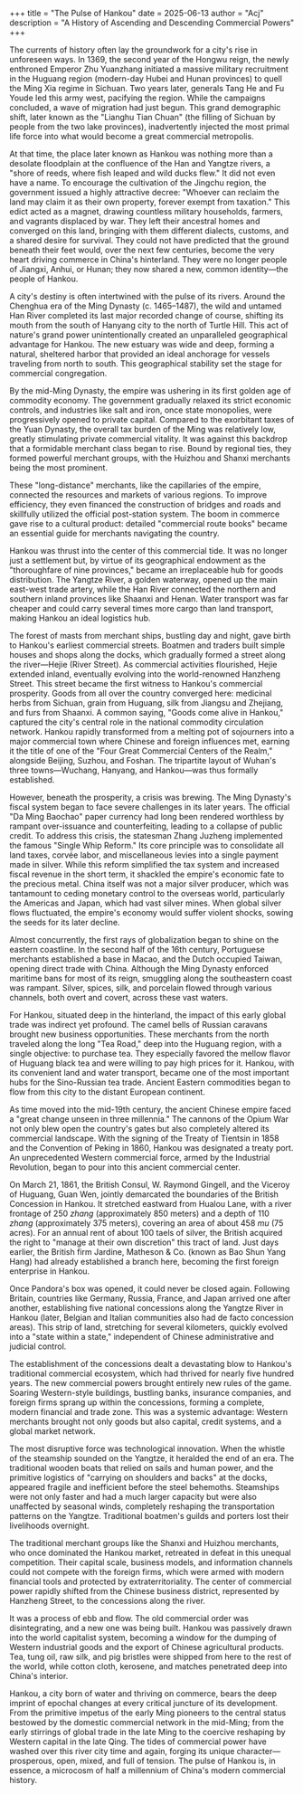 +++
title = "The Pulse of Hankou"
date = 2025-06-13
author = "Acj"
description = "A History of Ascending and Descending Commercial Powers"
+++

The currents of history often lay the groundwork for a city's rise in unforeseen ways. In 1369, the second year of the Hongwu reign, the newly enthroned Emperor Zhu Yuanzhang initiated a massive military recruitment in the Huguang region (modern-day Hubei and Hunan provinces) to quell the Ming Xia regime in Sichuan. Two years later, generals Tang He and Fu Youde led this army west, pacifying the region. While the campaigns concluded, a wave of migration had just begun. This grand demographic shift, later known as the "Lianghu Tian Chuan" (the filling of Sichuan by people from the two lake provinces), inadvertently injected the most primal life force into what would become a great commercial metropolis.

At that time, the place later known as Hankou was nothing more than a desolate floodplain at the confluence of the Han and Yangtze rivers, a "shore of reeds, where fish leaped and wild ducks flew." It did not even have a name. To encourage the cultivation of the Jingchu region, the government issued a highly attractive decree: "Whoever can reclaim the land may claim it as their own property, forever exempt from taxation." This edict acted as a magnet, drawing countless military households, farmers, and vagrants displaced by war. They left their ancestral homes and converged on this land, bringing with them different dialects, customs, and a shared desire for survival. They could not have predicted that the ground beneath their feet would, over the next few centuries, become the very heart driving commerce in China's hinterland. They were no longer people of Jiangxi, Anhui, or Hunan; they now shared a new, common identity—the people of Hankou.

A city's destiny is often intertwined with the pulse of its rivers. Around the Chenghua era of the Ming Dynasty (c. 1465–1487), the wild and untamed Han River completed its last major recorded change of course, shifting its mouth from the south of Hanyang city to the north of Turtle Hill. This act of nature's grand power unintentionally created an unparalleled geographical advantage for Hankou. The new estuary was wide and deep, forming a natural, sheltered harbor that provided an ideal anchorage for vessels traveling from north to south. This geographical stability set the stage for commercial congregation.

By the mid-Ming Dynasty, the empire was ushering in its first golden age of commodity economy. The government gradually relaxed its strict economic controls, and industries like salt and iron, once state monopolies, were progressively opened to private capital. Compared to the exorbitant taxes of the Yuan Dynasty, the overall tax burden of the Ming was relatively low, greatly stimulating private commercial vitality. It was against this backdrop that a formidable merchant class began to rise. Bound by regional ties, they formed powerful merchant groups, with the Huizhou and Shanxi merchants being the most prominent.

These "long-distance" merchants, like the capillaries of the empire, connected the resources and markets of various regions. To improve efficiency, they even financed the construction of bridges and roads and skillfully utilized the official post-station system. The boom in commerce gave rise to a cultural product: detailed "commercial route books" became an essential guide for merchants navigating the country.

Hankou was thrust into the center of this commercial tide. It was no longer just a settlement but, by virtue of its geographical endowment as the "thoroughfare of nine provinces," became an irreplaceable hub for goods distribution. The Yangtze River, a golden waterway, opened up the main east-west trade artery, while the Han River connected the northern and southern inland provinces like Shaanxi and Henan. Water transport was far cheaper and could carry several times more cargo than land transport, making Hankou an ideal logistics hub.

The forest of masts from merchant ships, bustling day and night, gave birth to Hankou's earliest commercial streets. Boatmen and traders built simple houses and shops along the docks, which gradually formed a street along the river—Hejie (River Street). As commercial activities flourished, Hejie extended inland, eventually evolving into the world-renowned Hanzheng Street. This street became the first witness to Hankou's commercial prosperity. Goods from all over the country converged here: medicinal herbs from Sichuan, grain from Huguang, silk from Jiangsu and Zhejiang, and furs from Shaanxi. A common saying, "Goods come alive in Hankou," captured the city's central role in the national commodity circulation network. Hankou rapidly transformed from a melting pot of sojourners into a major commercial town where Chinese and foreign influences met, earning it the title of one of the "Four Great Commercial Centers of the Realm," alongside Beijing, Suzhou, and Foshan. The tripartite layout of Wuhan's three towns—Wuchang, Hanyang, and Hankou—was thus formally established.

However, beneath the prosperity, a crisis was brewing. The Ming Dynasty's fiscal system began to face severe challenges in its later years. The official "Da Ming Baochao" paper currency had long been rendered worthless by rampant over-issuance and counterfeiting, leading to a collapse of public credit. To address this crisis, the statesman Zhang Juzheng implemented the famous "Single Whip Reform." Its core principle was to consolidate all land taxes, corvée labor, and miscellaneous levies into a single payment made in silver. While this reform simplified the tax system and increased fiscal revenue in the short term, it shackled the empire's economic fate to the precious metal. China itself was not a major silver producer, which was tantamount to ceding monetary control to the overseas world, particularly the Americas and Japan, which had vast silver mines. When global silver flows fluctuated, the empire's economy would suffer violent shocks, sowing the seeds for its later decline.

Almost concurrently, the first rays of globalization began to shine on the eastern coastline. In the second half of the 16th century, Portuguese merchants established a base in Macao, and the Dutch occupied Taiwan, opening direct trade with China. Although the Ming Dynasty enforced maritime bans for most of its reign, smuggling along the southeastern coast was rampant. Silver, spices, silk, and porcelain flowed through various channels, both overt and covert, across these vast waters.

For Hankou, situated deep in the hinterland, the impact of this early global trade was indirect yet profound. The camel bells of Russian caravans brought new business opportunities. These merchants from the north traveled along the long "Tea Road," deep into the Huguang region, with a single objective: to purchase tea. They especially favored the mellow flavor of Huguang black tea and were willing to pay high prices for it. Hankou, with its convenient land and water transport, became one of the most important hubs for the Sino-Russian tea trade. Ancient Eastern commodities began to flow from this city to the distant European continent.

As time moved into the mid-19th century, the ancient Chinese empire faced a "great change unseen in three millennia." The cannons of the Opium War not only blew open the country's gates but also completely altered its commercial landscape. With the signing of the Treaty of Tientsin in 1858 and the Convention of Peking in 1860, Hankou was designated a treaty port. An unprecedented Western commercial force, armed by the Industrial Revolution, began to pour into this ancient commercial center.

On March 21, 1861, the British Consul, W. Raymond Gingell, and the Viceroy of Huguang, Guan Wen, jointly demarcated the boundaries of the British Concession in Hankou. It stretched eastward from Hualou Lane, with a river frontage of 250 *zhang* (approximately 850 meters) and a depth of 110 *zhang* (approximately 375 meters), covering an area of about 458 *mu* (75 acres). For an annual rent of about 100 taels of silver, the British acquired the right to "manage at their own discretion" this tract of land. Just days earlier, the British firm Jardine, Matheson & Co. (known as Bao Shun Yang Hang) had already established a branch here, becoming the first foreign enterprise in Hankou.

Once Pandora's box was opened, it could never be closed again. Following Britain, countries like Germany, Russia, France, and Japan arrived one after another, establishing five national concessions along the Yangtze River in Hankou (later, Belgian and Italian communities also had de facto concession areas). This strip of land, stretching for several kilometers, quickly evolved into a "state within a state," independent of Chinese administrative and judicial control.

The establishment of the concessions dealt a devastating blow to Hankou's traditional commercial ecosystem, which had thrived for nearly five hundred years. The new commercial powers brought entirely new rules of the game. Soaring Western-style buildings, bustling banks, insurance companies, and foreign firms sprang up within the concessions, forming a complete, modern financial and trade zone. This was a systemic advantage: Western merchants brought not only goods but also capital, credit systems, and a global market network.

The most disruptive force was technological innovation. When the whistle of the steamship sounded on the Yangtze, it heralded the end of an era. The traditional wooden boats that relied on sails and human power, and the primitive logistics of "carrying on shoulders and backs" at the docks, appeared fragile and inefficient before the steel behemoths. Steamships were not only faster and had a much larger capacity but were also unaffected by seasonal winds, completely reshaping the transportation patterns on the Yangtze. Traditional boatmen's guilds and porters lost their livelihoods overnight.

The traditional merchant groups like the Shanxi and Huizhou merchants, who once dominated the Hankou market, retreated in defeat in this unequal competition. Their capital scale, business models, and information channels could not compete with the foreign firms, which were armed with modern financial tools and protected by extraterritoriality. The center of commercial power rapidly shifted from the Chinese business district, represented by Hanzheng Street, to the concessions along the river.

It was a process of ebb and flow. The old commercial order was disintegrating, and a new one was being built. Hankou was passively drawn into the world capitalist system, becoming a window for the dumping of Western industrial goods and the export of Chinese agricultural products. Tea, tung oil, raw silk, and pig bristles were shipped from here to the rest of the world, while cotton cloth, kerosene, and matches penetrated deep into China's interior.

Hankou, a city born of water and thriving on commerce, bears the deep imprint of epochal changes at every critical juncture of its development. From the primitive impetus of the early Ming pioneers to the central status bestowed by the domestic commercial network in the mid-Ming; from the early stirrings of global trade in the late Ming to the coercive reshaping by Western capital in the late Qing. The tides of commercial power have washed over this river city time and again, forging its unique character—prosperous, open, mixed, and full of tension. The pulse of Hankou is, in essence, a microcosm of half a millennium of China's modern commercial history.
